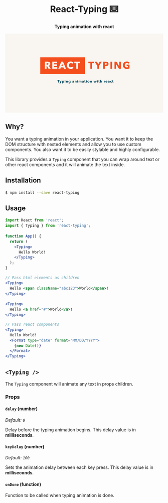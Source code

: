 <h1 align="center">React-Typing ⌨️</h1>

<p align="center">
  <strong>Typing animation with react</strong></br>
</p>

![React Typing](docs/react-typing.gif)

## Why?
You want a typing animation in your application. You want it to keep the DOM
structure with nested elements and allow you to use custom components. You also want it to be easily stylable and highly configurable.

This library provides a `Typing` component that you can wrap around text or
other react components and it will animate the text inside.


## Installation
```bash
$ npm install --save react-typing
```


## Usage
```jsx
import React from 'react';
import { Typing } from 'react-typing';

function App() {
  return (
    <Typing>
      Hello World!
    </Typing>
  );
}
```

```jsx
// Pass html elements as children
<Typing>
  Hello <span className="abc123">World</span>!
</Typing>

<Typing>
  Hello <a href="#">World</a>!
</Typing>
```

```jsx
// Pass react components
<Typing>
  Hello World!
  <Format type="date" format="MM/DD/YYYY">
    {new Date()}
  </Format>
</Typing>
```


## `<Typing />`
The `Typing` component will animate any text in props children.

### Props

#### `delay` (number)

*Default: `0`*

Delay before the typing animation begins. This delay value is in
**milliseconds**.

#### `keyDelay` (number)

*Default: `100`*

Sets the animation delay between each key press. This delay value is in
**milliseconds**.

#### `onDone` (function)

Function to be called when typing animation is done.

